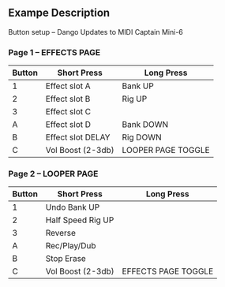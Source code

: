 ## Exampe Description

Button setup – Dango Updates to MIDI Captain Mini-6

### Page 1 – EFFECTS PAGE

| Button | Short Press        | Long Press         |
|--------|--------------------|--------------------|
| 1      | Effect slot A	  | Bank UP            |
| 2      | Effect slot B	  | Rig UP             |
| 3      | Effect slot C	  |                    |
| A      | Effect slot D	  | Bank DOWN          |
| B      | Effect slot DELAY  |	Rig DOWN           |
| C      | Vol Boost (2-3db)  | LOOPER PAGE TOGGLE |


### Page 2 – LOOPER PAGE

| Button | Short Press        | Long Press           |
|--------|--------------------|----------------------|
| 1      | Undo	Bank UP       |                      |
| 2      | Half Speed	Rig UP|                      |
| 3      | Reverse	          |                      |
| A      | Rec/Play/Dub	      |                      |
| B      | Stop 	Erase     |                      |
| C      | Vol Boost (2-3db)  | EFFECTS  PAGE TOGGLE |
